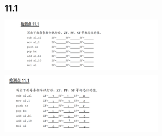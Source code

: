 # 11.1

![image-20250414195742081](image-20250414195742081.png)

![image-20250414200408399](image-20250414200408399.png)